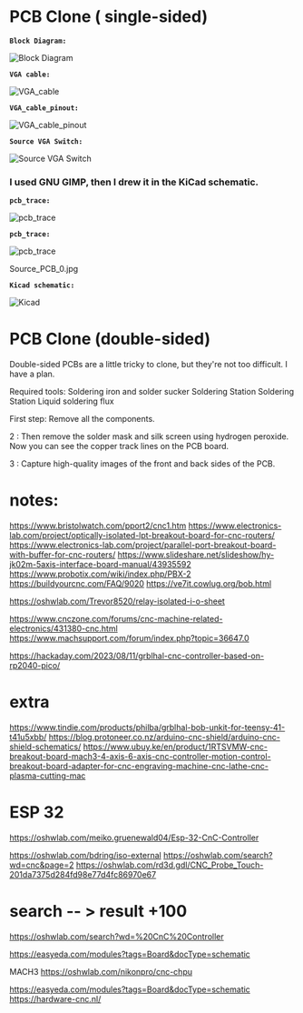 # PCB Clone ( single-sided)


**`Block Diagram:`**

![Block Diagram](png/PCB_Clone/black.jpg)



**`VGA cable:`**

![VGA_cable](png/PCB_Clone/VGA_cable.jpg)



**`VGA_cable_pinout:`**

![VGA_cable_pinout](png/PCB_Clone/VGA_cable_pinout.png)



**`Source VGA Switch:`**

![Source VGA Switch](png/PCB_Clone/Source_PCB.jpg)



### I used GNU GIMP, then I drew it in the KiCad schematic.


**`pcb_trace:`**

![pcb_trace](png/PCB_Clone/pcb_trace.gif)


**`pcb_trace:`**

![pcb_trace](png/PCB_Clone/Source_PCB_0.jpg)

Source_PCB_0.jpg


**`Kicad schematic:`**

![Kicad](png/PCB_Clone/Kicad.jpg)





# PCB Clone (double-sided)

Double-sided PCBs are a little tricky to clone, but they're not too difficult. I have a plan.


Required tools: 
Soldering iron and solder sucker
Soldering Station
Soldering Station
Liquid soldering flux 



First step: 
Remove all the components.


2 : 
Then remove the solder mask and silk screen using hydrogen peroxide.
Now you can see the copper track lines on the PCB board.


3 :
Capture high-quality images of the front and back sides of the PCB.





# notes: 
https://www.bristolwatch.com/pport2/cnc1.htm
https://www.electronics-lab.com/project/optically-isolated-lpt-breakout-board-for-cnc-routers/
https://www.electronics-lab.com/project/parallel-port-breakout-board-with-buffer-for-cnc-routers/
https://www.slideshare.net/slideshow/hy-jk02m-5axis-interface-board-manual/43935592
https://www.probotix.com/wiki/index.php/PBX-2
https://buildyourcnc.com/FAQ/9020
https://ve7it.cowlug.org/bob.html


https://oshwlab.com/Trevor8520/relay-isolated-i-o-sheet


https://www.cnczone.com/forums/cnc-machine-related-electronics/431380-cnc.html
https://www.machsupport.com/forum/index.php?topic=36647.0

https://hackaday.com/2023/08/11/grblhal-cnc-controller-based-on-rp2040-pico/


# extra
https://www.tindie.com/products/philba/grblhal-bob-unkit-for-teensy-41-t41u5xbb/
https://blog.protoneer.co.nz/arduino-cnc-shield/arduino-cnc-shield-schematics/
https://www.ubuy.ke/en/product/1RTSVMW-cnc-breakout-board-mach3-4-axis-6-axis-cnc-controller-motion-control-breakout-board-adapter-for-cnc-engraving-machine-cnc-lathe-cnc-plasma-cutting-mac



# ESP 32

https://oshwlab.com/meiko.gruenewald04/Esp-32-CnC-Controller

https://oshwlab.com/bdring/iso-external
https://oshwlab.com/search?wd=cnc&page=2
https://oshwlab.com/rd3d.gdl/CNC_Probe_Touch-201da7375d284fd98e77d4fc86970e67



# search -- > result +100
https://oshwlab.com/search?wd=%20CnC%20Controller



https://easyeda.com/modules?tags=Board&docType=schematic









MACH3
https://oshwlab.com/nikonpro/cnc-chpu



https://easyeda.com/modules?tags=Board&docType=schematic
https://hardware-cnc.nl/








